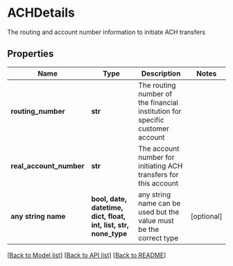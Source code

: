 # ACHDetails

The routing and account number information to initiate ACH transfers

## Properties
Name | Type | Description | Notes
------------ | ------------- | ------------- | -------------
**routing_number** | **str** | The routing number of the financial institution for specific customer account | 
**real_account_number** | **str** | The account number for initiating ACH transfers for this account | 
**any string name** | **bool, date, datetime, dict, float, int, list, str, none_type** | any string name can be used but the value must be the correct type | [optional]

[[Back to Model list]](../README.md#documentation-for-models) [[Back to API list]](../README.md#documentation-for-api-endpoints) [[Back to README]](../README.md)



